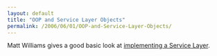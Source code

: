 ```yaml
---
layout: default
title: "OOP and Service Layer Objects"
permalink: /2006/06/01/OOP-and-Service-Layer-Objects/
---
```


Matt Williams gives a good basic look at <a href="http://mattw.mxdj.com/sample_servicedaobean_files.htm" target="_blank">implementing a Service Layer</a>.